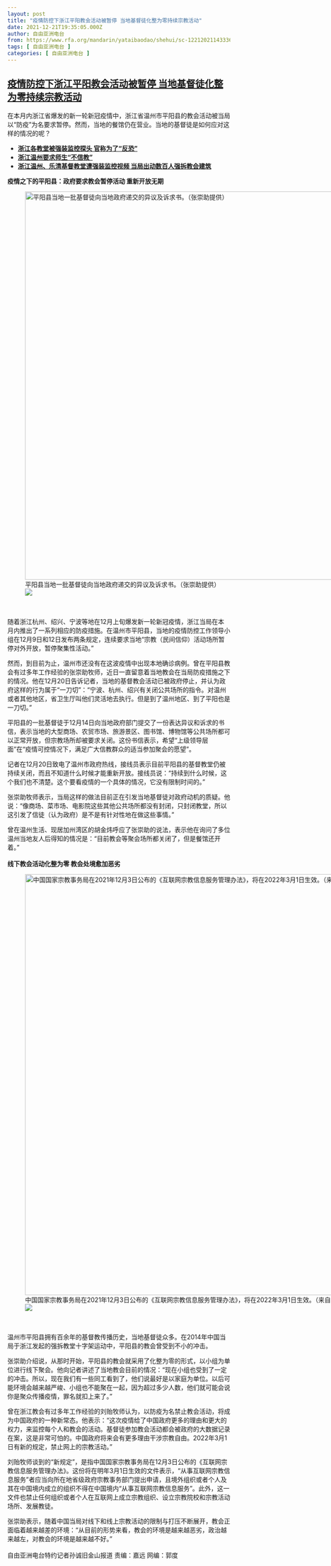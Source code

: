 ```yaml
---
layout: post
title: "疫情防控下浙江平阳教会活动被暂停 当地基督徒化整为零持续宗教活动"
date: 2021-12-21T19:35:05.000Z
author: 自由亚洲电台
from: https://www.rfa.org/mandarin/yataibaodao/shehui/sc-12212021143336.html
tags: [ 自由亚洲电台 ]
categories: [ 自由亚洲电台 ]
---
```

<!--1640115305000-->
[疫情防控下浙江平阳教会活动被暂停 当地基督徒化整为零持续宗教活动](https://www.rfa.org/mandarin/yataibaodao/shehui/sc-12212021143336.html)
------

<div>
<p>在本月内浙江省爆发的新一轮新冠疫情中，浙江省温州市平阳县的教会活动被当局以“防疫”为名要求暂停。然而，当地的餐馆仍在营业。当地的基督徒是如何应对这样的情况的呢？</p><ul><li><strong><a href="https://www.rfa.org/mandarin/yataibaodao/shehui/ql1-03252017123331.html">浙江各教堂被强装监控探头 官称为了“反恐”</a></strong></li><li><strong><a href="https://www.rfa.org/mandarin/yataibaodao/shehui/yf1-09252018095222.html">浙江温州要求师生“不信教”</a></strong></li><li><a href="https://www.rfa.org/mandarin/yataibaodao/shehui/ql1-03302017101948.html"><strong>浙江温州、乐清基督教堂遭强装监控视频 当局出动数百人强拆教会建筑</strong></a></li></ul><p></p><p><strong>疫情之下的平阳县：政府要求教会暂停活动 重新开放无期</strong></p><p><figure class="image-richtext image-inline captioned" style="width:1125px;"><img alt="平阳县当地一批基督徒向当地政府递交的异议及诉求书。（张崇助提供）" height="877" src="https://www.rfa.org/mandarin/yataibaodao/shehui/sc-12212021143336.html/m1221-sc1.jpg/@@images/03ddd0e1-2560-43f2-b3e5-d7931268b7f4.jpeg" title="2" width="1125"/><figcaption class="image-caption">平阳县当地一批基督徒向当地政府递交的异议及诉求书。（张崇助提供）</figcaption><small></small><div id="zoomattribute"><a data-caption="平阳县当地一批基督徒向当地政府递交的异议及诉求书。（张崇助提供）" data-fancybox="" href="https://www.rfa.org/mandarin/yataibaodao/shehui/sc-12212021143336.html/m1221-sc1.jpg" id="single_image" title="平阳县当地一批基督徒向当地政府递交的异议及诉求书。（张崇助提供）"><img src="/++plone++rfa-resources/img/icon-zoom.png"/></a></div></figure><br/><br/>随着浙江杭州、绍兴、宁波等地在12月上旬爆发新一轮新冠疫情，浙江当局在本月内推出了一系列相应的防疫措施。在温州市平阳县，当地的疫情防控工作领导小组在12月9日和12日发布两条规定，连续要求当地“宗教（民间信仰）活动场所暂停对外开放，暂停聚集性活动。”</p><p>然而，到目前为止，温州市还没有在这波疫情中出现本地确诊病例。曾在平阳县教会有过多年工作经验的张崇助牧师，近日一直留意着当地教会在当局防疫措施之下的情况。他在12月20日告诉记者，当地的基督教会活动已被政府停止，并认为政府这样的行为属于“一刀切”：“宁波、杭州、绍兴有关闭公共场所的指令。对温州或者其他地区，省卫生厅叫他们灵活地去执行。但是到了温州地区、到了平阳也是一刀切。”</p><p>平阳县的一批基督徒于12月14日向当地政府部门提交了一份表达异议和诉求的书信，表示当地的大型商场、农贸市场、旅游景区、图书馆、博物馆等公共场所都可以正常开放，但宗教场所却被要求关闭。这份书信表示，希望“上级领导层面”在“疫情可控情况下，满足广大信教群众的适当参加聚会的愿望”。</p><p>记者在12月20日致电了温州市政府热线，接线员表示目前平阳县的基督教堂仍被持续关闭，而且不知道什么时候才能重新开放。接线员说：“持续到什么时候，这个我们也不清楚。这个要看疫情的一个具体的情况，它没有限制时间的。”</p><p>张崇助牧师表示，当局这样的做法目前正在引发当地基督徒对政府动机的质疑。他说：“像商场、菜市场、电影院这些其他公共场所都没有封闭，只封闭教堂，所以这引发了信徒（认为政府）是不是有针对性地在做这些事情。”</p><p>曾在温州生活、现居加州湾区的胡金炜呼应了张崇助的说法，表示他在询问了多位温州当地友人后得知的情况是：“目前教会等聚会场所都关闭了，但是餐馆还开着。”<br/><br/><strong>线下教会活动化整为零 教会处境愈加恶劣</strong></p><p><figure class="image-richtext image-inline captioned" style="width:1056px;"><img alt="中国国家宗教事务局在2021年12月3日公布的《互联网宗教信息服务管理办法》，将在2022年3月1日生效。（来自中国国家宗教事务局网站）" height="951" src="https://www.rfa.org/mandarin/yataibaodao/shehui/sc-12212021143336.html/m1221-sc2.jpg/@@images/d5c818d5-b76a-4f9d-881c-b914c4357064.jpeg" title="3" width="1056"/><figcaption class="image-caption">中国国家宗教事务局在2021年12月3日公布的《互联网宗教信息服务管理办法》，将在2022年3月1日生效。（来自中国国家宗教事务局网站）</figcaption><small></small><div id="zoomattribute"><a data-caption="中国国家宗教事务局在2021年12月3日公布的《互联网宗教信息服务管理办法》，将在2022年3月1日生效。（来自中国国家宗教事务局网站）" data-fancybox="" href="https://www.rfa.org/mandarin/yataibaodao/shehui/sc-12212021143336.html/m1221-sc2.jpg" id="single_image" title="中国国家宗教事务局在2021年12月3日公布的《互联网宗教信息服务管理办法》，将在2022年3月1日生效。（来自中国国家宗教事务局网站）"><img src="/++plone++rfa-resources/img/icon-zoom.png"/></a></div></figure><br/><br/>温州市平阳县拥有百余年的基督教传播历史，当地基督徒众多。在2014年中国当局于浙江发起的强拆教堂十字架运动中，平阳县的教会曾受到不小的冲击。</p><p>张崇助介绍说，从那时开始，平阳县的教会就采用了化整为零的形式，以小组为单位进行线下聚会。他向记者讲述了当地教会目前的情况：“现在小组也受到了一定的冲击。所以，现在我们有一些同工看到了，他们说最好是以家庭为单位。以后可能环境会越来越严峻、小组也不能聚在一起，因为超过多少人数，他们就可能会说你是聚众传播疫情，罪名就扣上来了。”</p><p>曾在浙江教会有过多年工作经验的刘贻牧师认为，以防疫为名禁止教会活动，将成为中国政府的一种新常态。他表示：“这次疫情给了中国政府更多的理由和更大的权力，来监控每个人和教会的活动。基督徒参加教会活动都会被政府的大数据记录在案，这是非常可怕的。中国政府将来会有更多理由干涉宗教自由。2022年3月1日有新的规定，禁止网上的宗教活动。”</p><p>刘贻牧师谈到的“新规定”，是指中国国家宗教事务局在12月3日公布的《互联网宗教信息服务管理办法》。这份将在明年3月1日生效的文件表示，“从事互联网宗教信息服务”者应当向所在地省级政府宗教事务部门提出申请，且境外组织或者个人及其在中国境内成立的组织不得在中国境内“从事互联网宗教信息服务”。此外，这一文件也禁止任何组织或者个人在互联网上成立宗教组织、设立宗教院校和宗教活动场所、发展教徒。</p><p>张崇助表示，随着中国当局对线下和线上宗教活动的限制与打压不断展开，教会正面临着越来越差的环境：“从目前的形势来看，教会的环境是越来越恶劣，政治越来越左，对教会的环境是越来越不好。”<br/><br/>自由亚洲电台特约记者孙诚旧金山报道 责编：嘉远 网编：郭度</p>
</div>
